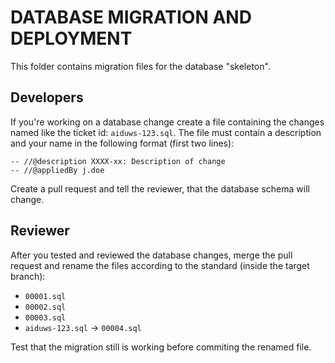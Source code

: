 # DATABASE MIGRATION AND DEPLOYMENT

This folder contains migration files for the database "skeleton".

## Developers

If you're working on a database change create a file containing the changes named like the ticket id: `aiduws-123.sql`.
The file must contain a description and your name in the following format (first two lines):

```
-- //@description XXXX-xx: Description of change
-- //@appliedBy j.doe
```

Create a pull request and tell the reviewer, that the database schema will change.

## Reviewer

After you tested and reviewed the database changes, merge the pull request
and rename the files according to the standard (inside the target branch):

- `00001.sql`
- `00002.sql`
- `00003.sql`
- `aiduws-123.sql` -> `00004.sql`

Test that the migration still is working before commiting the renamed file.
